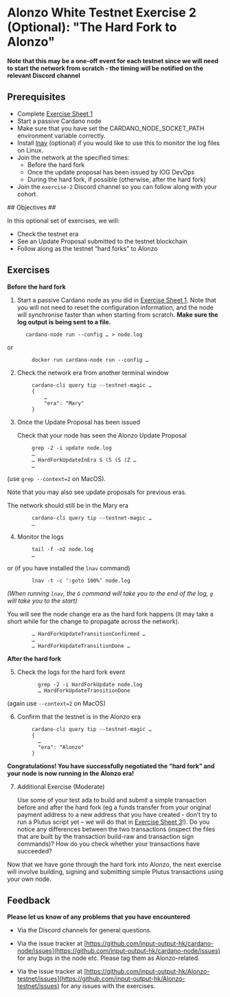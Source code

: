 # Alonzo White Testnet Exercise 2 (Optional): "The Hard Fork to Alonzo"

**Note that this may be a one-off event for each testnet since we will need to start the network from scratch - the timing will be notified on the relevant Discord channel**

## Prerequisites ##

- Complete [Exercise Sheet 1](1_Alonzo-white-exercise-1.md)
- Start a passive Cardano node
- Make sure that you have set the CARDANO_NODE_SOCKET_PATH environment variable correctly.
- Install [lnav](http://lnav.org/) (optional) if you would like to use this to monitor the log files on Linux.
- Join the network at the specified times:
	- Before the hard fork
	- Once the update proposal has been issued by IOG DevOps
	- During the hard fork, if possible (otherwise, after the hard fork)
- Join the `exercise-2` Discord channel so you can follow along with your cohort.

## Objectives ##

In this optional set of exercises, we will:

- Check the testnet era
- See an Update Proposal submitted to the testnet blockchain
- Follow along as the testnet “hard forks” to Alonzo


## Exercises ##

**Before the hard fork**

1. Start a passive Cardano node as you did in [Exercise Sheet 1](1_Alonzo-blue-exercise-1.md). Note that you will not need to reset the configuration information, and the node will synchronise faster than when starting from scratch.  **Make sure the log output is being sent to a file.**

```
      cardano-node run --config … > node.log
```
  or

```
        docker run cardano-node run --config …
```

2. Check the network era from another terminal window

```
		cardano-cli query tip --testnet-magic …
		{
		    …
		    "era": "Mary"
		}
```

3. Once the Update Proposal has been issued

	Check that your node has seen the Alonzo Update Proposal
	
```
		grep -2 -i update node.log
		…
	    … HardForkUpdateInEra S (S (S (Z …
		…
```

(use `grep --context=2` on MacOS).

Note that you may also see update proposals for previous eras.

The network should still be in the Mary era

```
		cardano-cli query tip --testnet-magic …
		…
```

4. Monitor the logs

```
        tail -f -n2 node.log
        …
```

or (if you have installed the `lnav` command)

```
        lnav -t -c ‘:goto 100%’ node.log
```

*(When running `lnav`, the `G` command will take you to the end of the log, `g` will take you to the start)*

You will see the node change era as the hard fork happens (it may take a short while for the change to propagate across the network).

```
        … HardForkUpdateTransitionConfirmed … 
        … 
        … HardForkUpdateTransitionDone …
```

**After the hard fork**

5.	Check the logs for the hard fork event

```
          grep -2 -i HardForkUpdate node.log
          … HardForkUpdateTransitionDone
```

(again use `--context=2` on MacOS)

6. Confirm that the testnet is  in the Alonzo era

```
        cardano-cli query tip --testnet-magic …
        {
          …
          "era": "Alonzo"
        }
```

**Congratulations!  You have successfully negotiated the “hard fork” and your node is now running in the Alonzo era!**


7. Additional Exercise (Moderate)

	Use some of your test ada to build and submit a simple transaction before and after the hard fork (eg a funds transfer from your original payment address to a new address that you have created - don’t try to run a Plutus script yet – we will do that in [Exercise Sheet 3](3_Alonzo-white-exercise-3.md)!).  Do you notice any differences between the two transactions (inspect the files that are built by the transaction build-raw and transaction sign commands)?  How do you check whether your transactions have succeeded?

  Now that we have gone through the hard fork into Alonzo, the next exercise will involve building, signing and submitting simple Plutus transactions using your own node.  

## Feedback ##

**Please let us know of any problems that you have encountered**

- Via the Discord channels for general questions.

- Via the issue tracker at [https://github.com/input-output-hk/cardano-node/issues](https://github.com/input-output-hk/cardano-node/issues) for any bugs in the node etc.  Please tag them as Alonzo-related.

- Via the issue tracker at [https://github.com/input-output-hk/Alonzo-testnet/issues](https://github.com/input-output-hk/Alonzo-testnet/issues) for any issues with the exercises.